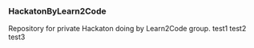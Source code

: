 ### HackatonByLearn2Code

Repository for private Hackaton doing by Learn2Code group.
test1
test2
test3
